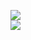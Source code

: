 [![](https://img.shields.io/badge/Made%20With-Github%20Spray-lightgrey.svg?style=for-the-badge&logo=github)](https://github.com/Annihil/github-spray#23562)  
[![](https://i.imgur.com/2DrTn0Z.gif)](https://github.com/Annihil/github-spray)